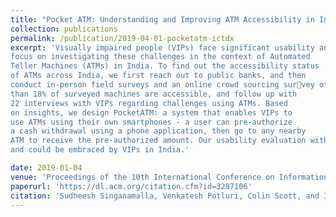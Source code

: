 ```yaml
---
title: "Pocket ATM: Understanding and Improving ATM Accessibility in India"
collection: publications
permalink: /publication/2019-04-01-pocketatm-ictdx
excerpt: 'Visually impaired people (VIPs) face significant usability and privacy challenges using digital finance technologies. In this paper, we
focus on investigating these challenges in the context of Automated
Teller Machines (ATMs) in India. To find out the accessibility status
of ATMs across India, we first reach out to public banks, and then
conduct in-person field surveys and an online crowd sourcing survey of 107 ATM machines across 4 cities in India. We find that less
than 18% of surveyed machines are accessible, and follow up with
22 interviews with VIPs regarding challenges using ATMs. Based
on insights, we design PocketATM: a system that enables VIPs to
use ATMs using their own smartphones - a user can pre-authorize
a cash withdrawal using a phone application, then go to any nearby
ATM to receive the pre-authorized amount. Our usability evaluation with 19 VIPs demonstrates that PocketATM is usable, practical,
and could be embraced by VIPs in India.'

date: 2019-01-04
venue: 'Proceedings of the 10th International Conference on Information and Communication Technologies and Development (ICTD 19). Ahmedabad,India.'
paperurl: 'https://dl.acm.org/citation.cfm?id=3287106'
citation: 'Sudheesh Singanamalla, Venkatesh Potluri, Colin Scott, and Indrani Medhi-Thies. 2019. PocketATM: understanding and improving ATM accessibility in India.  In Proceedings of the Tenth International Conference on Information and Communication Technologies and Development (ICTD 19). ACM, New York, NY, USA,  Article 14, 11 pages. DOI: https://doi.org/10.1145/3287098.3287106'
---
```




